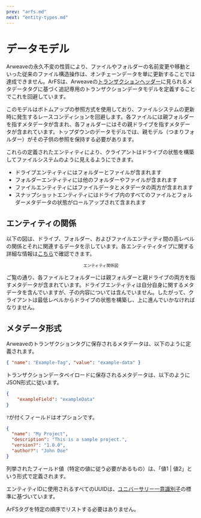 ```yaml
---
prev: "arfs.md"
next: "entity-types.md"
---
```


# データモデル

Arweaveの永久不変の性質により、ファイルやフォルダーの名前変更や移動といった従来のファイル構造操作は、オンチェーンデータを単に更新することでは達成できません。ArFSは、Arweaveの[トランザクションヘッダー](https://docs.arweave.org/developers/server/http-api#transaction-format)に見られるメタデータタグに基づく追記専用のトランザクションデータモデルを定義することでこれを回避しています。

このモデルはボトムアップの参照方式を使用しており、ファイルシステムの更新時に発生するレースコンディションを回避します。各ファイルには親フォルダーを指すメタデータが含まれ、各フォルダーにはその親ドライブを指すメタデータが含まれています。トップダウンのデータモデルでは、親モデル（つまりフォルダー）がその子供の参照を保持する必要があります。

これらの定義されたエンティティにより、クライアントはドライブの状態を構築してファイルシステムのように見えるようにできます。

- ドライブエンティティにはフォルダーとファイルが含まれます
- フォルダーエンティティには他のフォルダーやファイルが含まれます
- ファイルエンティティにはファイルデータとメタデータの両方が含まれます
- スナップショットエンティティにはドライブ内のすべてのファイルとフォルダーメタデータの状態がロールアップされて含まれます

## エンティティの関係

以下の図は、ドライブ、フォルダー、およびファイルエンティティ間の高レベルの関係とそれに関連するデータを示しています。各エンティティタイプに関する詳細な情報は[こちら](./entity-types.md)で確認できます。

<img :src="$withBase('/entity-relationship-diagram.png')" style="height: auto; display: block; margin-left: auto; margin-right: auto; width: 75%;">

<div style="text-align: center; font-size: .75em;">エンティティ関係図</div>

ご覧の通り、各ファイルとフォルダーには親フォルダーと親ドライブの両方を指すメタデータが含まれています。ドライブエンティティは自分自身に関するメタデータを含んでいますが、子の内容については含んでいません。したがって、クライアントは最低レベルからドライブの状態を構築し、上に進んでいかなければなりません。

## メタデータ形式

Arweaveのトランザクションタグに保存されるメタデータは、以下のように定義されます。


```json
{ "name": "Example-Tag", "value": "example-data" }
```

トランザクションデータペイロードに保存されるメタデータは、以下のようにJSON形式に従います。

```json
{
    "exampleField": "exampleData"
}
```

`?`が付くフィールドはオプションです。

```json
{
  "name": "My Project",
  "description": "This is a sample project.",
  "version?": "1.0.0",
  "author?": "John Doe"
}
```

列挙されたフィールド値（特定の値に従う必要があるもの）は、「値1 | 値2」という形式で定義されます。

エンティティIDに使用されるすべてのUUIDは、[ユニバーサリー一意識別子](https://en.wikipedia.org/wiki/Universally_unique_identifier)の標準に基づいています。

ArFSタグを特定の順序でリストする必要はありません。
